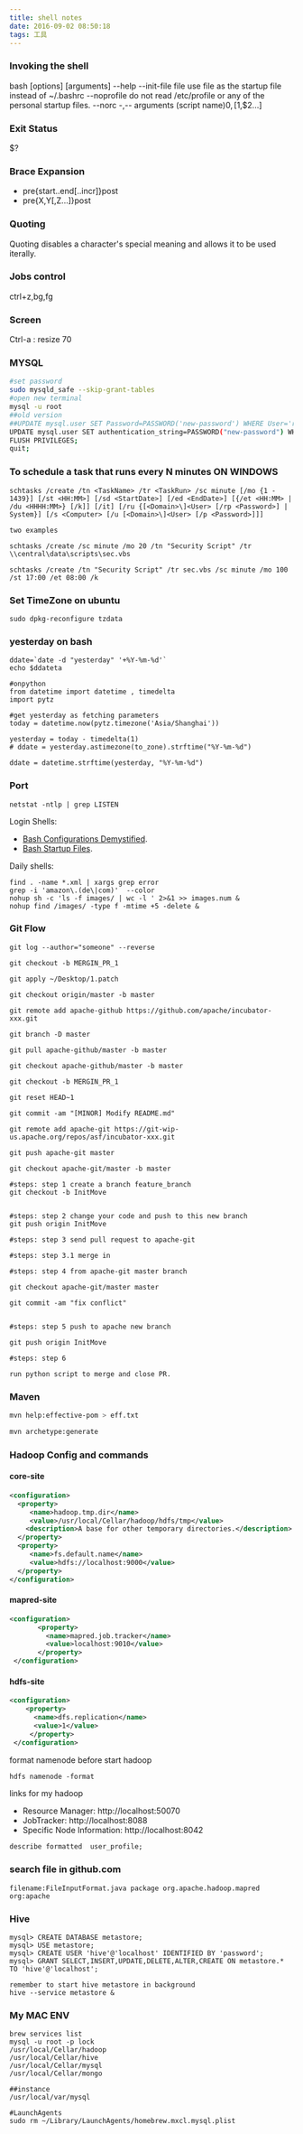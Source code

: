 ```yaml
---
title: shell notes
date: 2016-09-02 08:50:18
tags: 工具
---
```


### Invoking the shell
bash [options] [arguments]
--help
--init-file file
use file as the startup file instead of ~/.bashrc
--noprofile
do not read /etc/profile or any of the personal startup files.
--norc
-,--
arguments (script name)$0,[$1,$2...]

### Exit Status
$?


### Brace Expansion
 - pre{start..end[..incr]}post
 - pre{X,Y[,Z...]}post

### Quoting
Quoting disables a character's special meaning and allows it to be used iterally.


### Jobs control
ctrl+z,bg,fg

### Screen
Ctrl-a : resize 70

### MYSQL
```bash
#set password
sudo mysqld_safe --skip-grant-tables
#open new terminal
mysql -u root
##old version
##UPDATE mysql.user SET Password=PASSWORD('new-password') WHERE User='root';
UPDATE mysql.user SET authentication_string=PASSWORD("new-password") WHERE User='root';
FLUSH PRIVILEGES;
quit;
```


### To schedule a task that runs every N minutes ON WINDOWS
```
schtasks /create /tn <TaskName> /tr <TaskRun> /sc minute [/mo {1 - 1439}] [/st <HH:MM>] [/sd <StartDate>] [/ed <EndDate>] [{/et <HH:MM> | /du <HHHH:MM>} [/k]] [/it] [/ru {[<Domain>\]<User> [/rp <Password>] | System}] [/s <Computer> [/u [<Domain>\]<User> [/p <Password>]]]

two examples

schtasks /create /sc minute /mo 20 /tn "Security Script" /tr \\central\data\scripts\sec.vbs

schtasks /create /tn "Security Script" /tr sec.vbs /sc minute /mo 100 /st 17:00 /et 08:00 /k

```

### Set TimeZone on ubuntu

```
sudo dpkg-reconfigure tzdata
```

### yesterday on bash

```
ddate=`date -d "yesterday" '+%Y-%m-%d'`
echo $ddateta

#onpython
from datetime import datetime , timedelta
import pytz

#get yesterday as fetching parameters
today = datetime.now(pytz.timezone('Asia/Shanghai'))

yesterday = today - timedelta(1)
# ddate = yesterday.astimezone(to_zone).strftime("%Y-%m-%d")

ddate = datetime.strftime(yesterday, "%Y-%m-%d")

```

### Port
```
netstat -ntlp | grep LISTEN
```
 
Login Shells:

  * [Bash Configurations Demystified](http://dghubble.com/blog/posts/.bashprofile-.profile-and-.bashrc-conventions/).
  * [Bash Startup Files](https://www.gnu.org/software/bash/manual/html_node/Bash-Startup-Files.html).


Daily shells:
```
find . -name *.xml | xargs grep error
grep -i 'amazon\.(de\|com)'  --color
nohup sh -c 'ls -f images/ | wc -l ' 2>&1 >> images.num &
nohup find /images/ -type f -mtime +5 -delete &
```

### Git Flow

```
git log --author="someone" --reverse

git checkout -b MERGIN_PR_1

git apply ~/Desktop/1.patch

git checkout origin/master -b master

git remote add apache-github https://github.com/apache/incubator-xxx.git

git branch -D master

git pull apache-github/master -b master

git checkout apache-github/master -b master

git checkout -b MERGIN_PR_1

git reset HEAD~1

git commit -am "[MINOR] Modify README.md"

git remote add apache-git https://git-wip-us.apache.org/repos/asf/incubator-xxx.git

git push apache-git master

git checkout apache-git/master -b master

#steps: step 1 create a branch feature_branch
git checkout -b InitMove


#steps: step 2 change your code and push to this new branch
git push origin InitMove

#steps: step 3 send pull request to apache-git

#steps: step 3.1 merge in

#steps: step 4 from apache-git master branch

git checkout apache-git/master master

git commit -am "fix conflict"


#steps: step 5 push to apache new branch

git push origin InitMove

#steps: step 6 

run python script to merge and close PR.

```

### Maven

```bash
mvn help:effective-pom > eff.txt

mvn archetype:generate

```

### Hadoop Config and commands

#### core-site
```xml
<configuration>
  <property>
     <name>hadoop.tmp.dir</name>  
     <value>/usr/local/Cellar/hadoop/hdfs/tmp</value>
    <description>A base for other temporary directories.</description>
  </property>
  <property>
     <name>fs.default.name</name>                                     
     <value>hdfs://localhost:9000</value>                             
  </property>                                                       
</configuration> 
```

#### mapred-site

```xml
<configuration>
       <property>
         <name>mapred.job.tracker</name>
         <value>localhost:9010</value>
       </property>
 </configuration>
```

#### hdfs-site

```xml
<configuration>
    <property>
      <name>dfs.replication</name>
      <value>1</value>
     </property>
 </configuration>
```

format namenode before start hadoop

```
hdfs namenode -format
```

links for my hadoop
 + Resource Manager: http://localhost:50070
 + JobTracker: http://localhost:8088
 + Specific Node Information: http://localhost:8042

```sql
describe formatted  user_profile;
```

### search file in github.com

```
filename:FileInputFormat.java package org.apache.hadoop.mapred org:apache
```

### Hive
```
mysql> CREATE DATABASE metastore;
mysql> USE metastore;
mysql> CREATE USER 'hive'@'localhost' IDENTIFIED BY 'password';
mysql> GRANT SELECT,INSERT,UPDATE,DELETE,ALTER,CREATE ON metastore.* TO 'hive'@'localhost';

remember to start hive metastore in background
hive --service metastore &
```


### My MAC ENV

```
brew services list
mysql -u root -p lock
/usr/local/Cellar/hadoop
/usr/local/Cellar/hive
/usr/local/Cellar/mysql
/usr/local/Cellar/mongo

##instance
/usr/local/var/mysql

#LaunchAgents
sudo rm ~/Library/LaunchAgents/homebrew.mxcl.mysql.plist
```